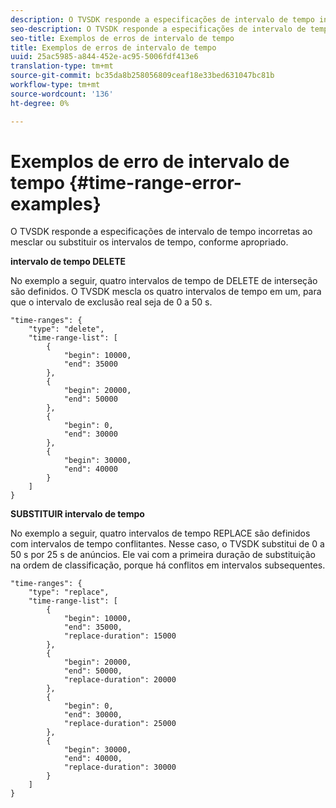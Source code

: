 ```yaml
---
description: O TVSDK responde a especificações de intervalo de tempo incorretas ao mesclar ou substituir os intervalos de tempo, conforme apropriado.
seo-description: O TVSDK responde a especificações de intervalo de tempo incorretas ao mesclar ou substituir os intervalos de tempo, conforme apropriado.
seo-title: Exemplos de erros de intervalo de tempo
title: Exemplos de erros de intervalo de tempo
uuid: 25ac5985-a844-452e-ac95-5006fdf413e6
translation-type: tm+mt
source-git-commit: bc35da8b258056809ceaf18e33bed631047bc81b
workflow-type: tm+mt
source-wordcount: '136'
ht-degree: 0%

---
```



# Exemplos de erro de intervalo de tempo {#time-range-error-examples}

O TVSDK responde a especificações de intervalo de tempo incorretas ao mesclar ou substituir os intervalos de tempo, conforme apropriado.

**intervalo de tempo DELETE**

No exemplo a seguir, quatro intervalos de tempo de DELETE de interseção são definidos. O TVSDK mescla os quatro intervalos de tempo em um, para que o intervalo de exclusão real seja de 0 a 50 s.

```
"time-ranges": {
    "type": "delete",
    "time-range-list": [
        {
            "begin": 10000,
            "end": 35000
        },
        {
            "begin": 20000,
            "end": 50000
        },
        {
            "begin": 0,
            "end": 30000
        },
        {
            "begin": 30000,
            "end": 40000
        }
    ]
}
```

**SUBSTITUIR intervalo de tempo**

No exemplo a seguir, quatro intervalos de tempo REPLACE são definidos com intervalos de tempo conflitantes. Nesse caso, o TVSDK substitui de 0 a 50 s por 25 s de anúncios. Ele vai com a primeira duração de substituição na ordem de classificação, porque há conflitos em intervalos subsequentes.

```
"time-ranges": {
    "type": "replace",
    "time-range-list": [
        {
            "begin": 10000,
            "end": 35000,
            "replace-duration": 15000
        },
        {
            "begin": 20000,
            "end": 50000,
            "replace-duration": 20000
        },
        {
            "begin": 0,
            "end": 30000,
            "replace-duration": 25000
        },
        {
            "begin": 30000,
            "end": 40000,
            "replace-duration": 30000
        }
    ]
}
```
